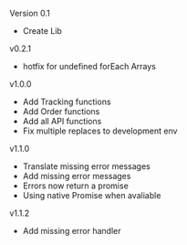 Version 0.1
- Create Lib

v0.2.1
- hotfix for undefined forEach Arrays

v1.0.0
- Add Tracking functions
- Add Order functions
- Add all API functions
- Fix multiple replaces to development env

v1.1.0
- Translate missing error messages
- Add missing error messages
- Errors now return a promise
- Using native Promise when avaliable

v1.1.2
- Add missing error handler
